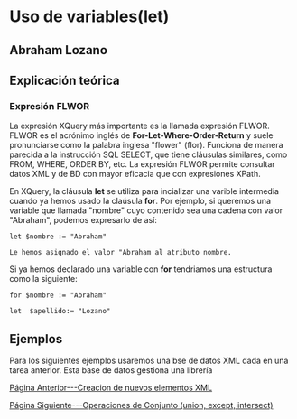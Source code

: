 # Uso de variables(let) #
## Abraham Lozano ##
## Explicación teórica ##
### Expresión FLWOR ###
La expresión XQuery más importante es la llamada expresión FLWOR. FLWOR es el acrónimo inglés de **For-Let-Where-Order-Return** y suele pronunciarse como la palabra inglesa "flower" (flor). Funciona de manera parecida a la instrucción SQL SELECT, que tiene cláusulas similares, como FROM, WHERE, ORDER BY, etc. La expresión FLWOR permite consultar datos XML y de BD con mayor eficacia que con expresiones XPath.

En XQuery, la cláusula **let** se utiliza para incializar una varible intermedia cuando ya hemos usado la claúsula **for**.
Por ejemplo, si queremos una variable que llamada "nombre" cuyo contenido sea una cadena con valor "Abraham", podemos expresarlo de así:

    let $nombre := "Abraham"

    Le hemos asignado el valor "Abraham al atributo nombre.

Si ya hemos declarado una variable con **for** tendriamos una estructura como la siguiente:

    for $nombre := "Abraham"

    let  $apellido:= "Lozano"




## Ejemplos ##
Para los siguientes ejemplos usaremos una bse de datos XML dada en una tarea anterior. Esta base de datos gestiona una librería



[Página Anterior---Creacion de nuevos elementos XML](./AGP.MD)

[Página Siguiente---Operaciones de Conjunto (union, except, intersect)](./JuanMt.md)
